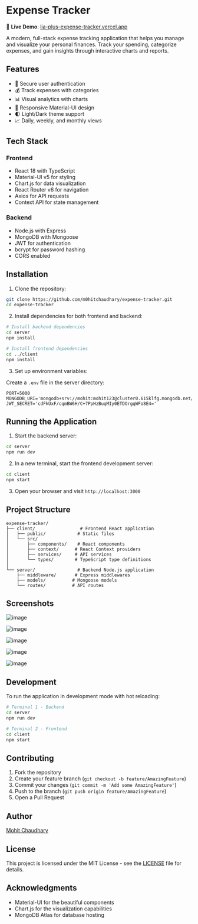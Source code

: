 # Expense Tracker

🚀 **Live Demo**: [lia-plus-expense-tracker.vercel.app](https://lia-plus-expense-tracker.vercel.app)

A modern, full-stack expense tracking application that helps you manage and visualize your personal finances. Track your spending, categorize expenses, and gain insights through interactive charts and reports.

## Features

- 🔐 Secure user authentication
- 💰 Track expenses with categories
- 📊 Visual analytics with charts
- 📱 Responsive Material-UI design
- 🌓 Light/Dark theme support
- 📈 Daily, weekly, and monthly views

## Tech Stack

### Frontend
- React 18 with TypeScript
- Material-UI v5 for styling
- Chart.js for data visualization
- React Router v6 for navigation
- Axios for API requests
- Context API for state management

### Backend
- Node.js with Express
- MongoDB with Mongoose
- JWT for authentication
- bcrypt for password hashing
- CORS enabled

## Installation

1. Clone the repository:
```bash
git clone https://github.com/m0hitchaudhary/expense-tracker.git
cd expense-tracker
```

2. Install dependencies for both frontend and backend:
```bash
# Install backend dependencies
cd server
npm install

# Install frontend dependencies
cd ../client
npm install
```

3. Set up environment variables:

Create a `.env` file in the server directory:
```env
PORT=5000
MONGODB_URI='mongodb+srv://mohit:mohit123@cluster0.615klfg.mongodb.net/'
JWT_SECRET='cdFkUxF/cqmBW6H/C+7PpHzBuqMIy0ETDOrgqWFo8E4='
```

## Running the Application

1. Start the backend server:
```bash
cd server
npm run dev
```

2. In a new terminal, start the frontend development server:
```bash
cd client
npm start
```

3. Open your browser and visit `http://localhost:3000`

## Project Structure

```
expense-tracker/
├── client/                 # Frontend React application
│   ├── public/            # Static files
│   └── src/
│       ├── components/    # React components
│       ├── context/      # React Context providers
│       ├── services/     # API services
│       └── types/        # TypeScript type definitions
│
└── server/                # Backend Node.js application
    ├── middleware/       # Express middlewares
    ├── models/          # Mongoose models
    └── routes/          # API routes
```

## Screenshots

![image](https://github.com/user-attachments/assets/1cb0098d-2f45-4881-a162-6399ab19d9f1)

![image](https://github.com/user-attachments/assets/876c1645-4d98-4b1a-88ff-835d6a447ed9)

![image](https://github.com/user-attachments/assets/621b4c24-fe54-4fc4-bd7e-ba7b84f68839)

![image](https://github.com/user-attachments/assets/2eaa3f8c-9269-48e7-8fcf-0e508d6cd1d6)

![image](https://github.com/user-attachments/assets/be8a73db-d72c-438f-af4a-d015d17c56df)



<!-- Add your application screenshots here. Example:
![Dashboard](screenshots/dashboard.png)
![Expense Form](screenshots/expense-form.png)
![Charts](screenshots/charts.png)
-->

## Development

To run the application in development mode with hot reloading:

```bash
# Terminal 1 - Backend
cd server
npm run dev

# Terminal 2 - Frontend
cd client
npm start
```

## Contributing

1. Fork the repository
2. Create your feature branch (`git checkout -b feature/AmazingFeature`)
3. Commit your changes (`git commit -m 'Add some AmazingFeature'`)
4. Push to the branch (`git push origin feature/AmazingFeature`)
5. Open a Pull Request

## Author

[Mohit Chaudhary](https://github.com/m0hitchaudhary)

## License

This project is licensed under the MIT License - see the [LICENSE](LICENSE) file for details.

## Acknowledgments

- Material-UI for the beautiful components
- Chart.js for the visualization capabilities
- MongoDB Atlas for database hosting 

